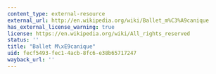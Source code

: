 ```yaml
---
content_type: external-resource
external_url: http://en.wikipedia.org/wiki/Ballet_m%C3%A9canique
has_external_license_warning: true
license: https://en.wikipedia.org/wiki/All_rights_reserved
status: ''
title: "Ballet M\xE9canique"
uid: fecf5493-fec1-4acb-8fc6-e38b65717247
wayback_url: ''
---
```

